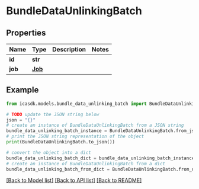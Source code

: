 # BundleDataUnlinkingBatch


## Properties

Name | Type | Description | Notes
------------ | ------------- | ------------- | -------------
**id** | **str** |  | 
**job** | [**Job**](Job.md) |  | 

## Example

```python
from icasdk.models.bundle_data_unlinking_batch import BundleDataUnlinkingBatch

# TODO update the JSON string below
json = "{}"
# create an instance of BundleDataUnlinkingBatch from a JSON string
bundle_data_unlinking_batch_instance = BundleDataUnlinkingBatch.from_json(json)
# print the JSON string representation of the object
print(BundleDataUnlinkingBatch.to_json())

# convert the object into a dict
bundle_data_unlinking_batch_dict = bundle_data_unlinking_batch_instance.to_dict()
# create an instance of BundleDataUnlinkingBatch from a dict
bundle_data_unlinking_batch_from_dict = BundleDataUnlinkingBatch.from_dict(bundle_data_unlinking_batch_dict)
```
[[Back to Model list]](../README.md#documentation-for-models) [[Back to API list]](../README.md#documentation-for-api-endpoints) [[Back to README]](../README.md)


